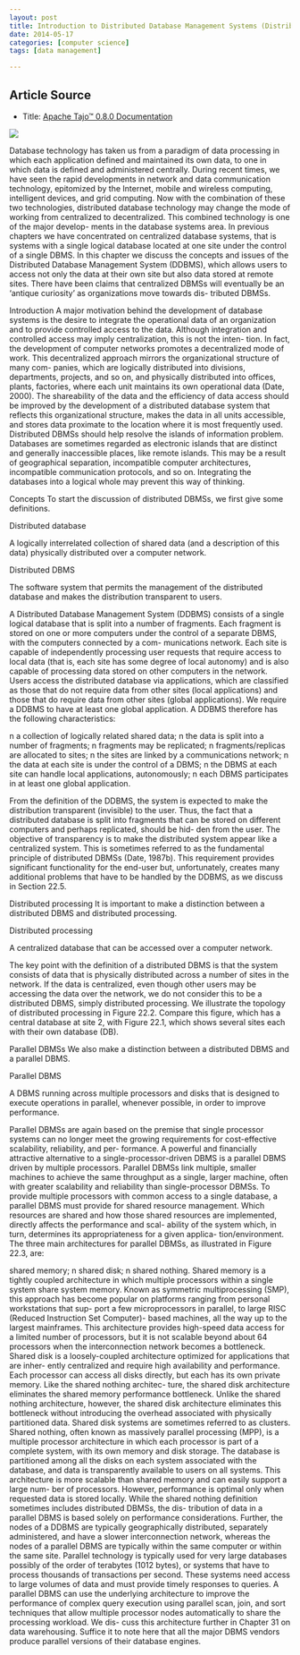 ```yaml
---
layout: post
title: Introduction to Distributed Database Management Systems (Distributed DBMSs)
date: 2014-05-17
categories: [computer science]
tags: [data management]

---
```


## Article Source
* Title: [Apache Tajo™ 0.8.0 Documentation](http://tajo.apache.org/docs/0.8.0/jdbc_driver.html)

[![](http://sungsoo.github.com/images/ddbms.png)](http://sungsoo.github.com/images/ddbms.png)

Database technology has taken us from a paradigm of data processing in which each application defined and maintained its own data, to one in which data is defined and administered centrally. During recent times, we have seen the rapid developments in network and data communication technology, epitomized by the Internet, mobile and wireless computing, intelligent devices, and grid computing. Now with the combination of these two technologies, distributed database technology may change the mode of working from centralized to decentralized. This combined technology is one of the major develop- ments in the database systems area.In previous chapters we have concentrated on centralized database systems, that is systems with a single logical database located at one site under the control of a single DBMS. In this chapter we discuss the concepts and issues of the Distributed Database Management System (DDBMS), which allows users to access not only the data at their own site but also data stored at remote sites. There have been claims that centralized DBMSs will eventually be an ‘antique curiosity’ as organizations move towards dis- tributed DBMSs.
IntroductionA major motivation behind the development of database systems is the desire to integrate the operational data of an organization and to provide controlled access to the data. Although integration and controlled access may imply centralization, this is not the inten- tion. In fact, the development of computer networks promotes a decentralized mode of work. This decentralized approach mirrors the organizational structure of many com- panies, which are logically distributed into divisions, departments, projects, and so on, and physically distributed into offices, plants, factories, where each unit maintains its own operational data (Date, 2000). The shareability of the data and the efficiency of data access should be improved by the development of a distributed database system that reflects this organizational structure, makes the data in all units accessible, and stores data proximate to the location where it is most frequently used.Distributed DBMSs should help resolve the islands of information problem. Databases are sometimes regarded as electronic islands that are distinct and generally inaccessible places, like remote islands. This may be a result of geographical separation, incompatible computer architectures, incompatible communication protocols, and so on. Integrating the databases into a logical whole may prevent this way of thinking.ConceptsTo start the discussion of distributed DBMSs, we first give some definitions.
Distributed database
A logically interrelated collection of shared data (and a description of this data) physically distributed over a computer network.
Distributed DBMS
The software system that permits the management of the distributed database and makes the distribution transparent to users.
A Distributed Database Management System (DDBMS) consists of a single logical database that is split into a number of fragments. Each fragment is stored on one or more computers under the control of a separate DBMS, with the computers connected by a com- munications network. Each site is capable of independently processing user requests that require access to local data (that is, each site has some degree of local autonomy) and is also capable of processing data stored on other computers in the network.Users access the distributed database via applications, which are classified as those that do not require data from other sites (local applications) and those that do require data from other sites (global applications). We require a DDBMS to have at least one global application. A DDBMS therefore has the following characteristics:n a collection of logically related shared data; n the data is split into a number of fragments; n fragments may be replicated;n fragments/replicas are allocated to sites;n the sites are linked by a communications network;n the data at each site is under the control of a DBMS;n the DBMS at each site can handle local applications, autonomously; n each DBMS participates in at least one global application.
From the definition of the DDBMS, the system is expected to make the distribution transparent (invisible) to the user. Thus, the fact that a distributed database is split into fragments that can be stored on different computers and perhaps replicated, should be hid- den from the user. The objective of transparency is to make the distributed system appear like a centralized system. This is sometimes referred to as the fundamental principle of distributed DBMSs (Date, 1987b). This requirement provides significant functionality for the end-user but, unfortunately, creates many additional problems that have to be handled by the DDBMS, as we discuss in Section 22.5.
Distributed processingIt is important to make a distinction between a distributed DBMS and distributed processing.
Distributed processing
A centralized database that can be accessed over a computer  network.The key point with the definition of a distributed DBMS is that the system consists of data that is physically distributed across a number of sites in the network. If the data is centralized, even though other users may be accessing the data over the network, we do not consider this to be a distributed DBMS, simply distributed processing. We illustrate the topology of distributed processing in Figure 22.2. Compare this figure, which has a central database at site 2, with Figure 22.1, which shows several sites each with their own database (DB).
Parallel DBMSsWe also make a distinction between a distributed DBMS and a parallel DBMS.Parallel DBMS

A DBMS running across multiple processors and disks that is designed  to execute operations in parallel, whenever possible, in order to improveperformance.Parallel DBMSs are again based on the premise that single processor systems can no longer meet the growing requirements for cost-effective scalability, reliability, and per- formance. A powerful and financially attractive alternative to a single-processor-driven DBMS is a parallel DBMS driven by multiple processors. Parallel DBMSs link multiple, smaller machines to achieve the same throughput as a single, larger machine, often with greater scalability and reliability than single-processor DBMSs.To provide multiple processors with common access to a single database, a parallel DBMS must provide for shared resource management. Which resources are shared and how those shared resources are implemented, directly affects the performance and scal- ability of the system which, in turn, determines its appropriateness for a given applica- tion/environment. The three main architectures for parallel DBMSs, as illustrated in Figure 22.3, are: shared memory; n shared disk;n shared nothing.Shared memory is a tightly coupled architecture in which multiple processors within a single system share system memory. Known as symmetric multiprocessing (SMP), this approach has become popular on platforms ranging from personal workstations that sup- port a few microprocessors in parallel, to large RISC (Reduced Instruction Set Computer)- based machines, all the way up to the largest mainframes. This architecture provides high-speed data access for a limited number of processors, but it is not scalable beyond about 64 processors when the interconnection network becomes a bottleneck.Shared disk is a loosely-coupled architecture optimized for applications that are inher- ently centralized and require high availability and performance. Each processor can access all disks directly, but each has its own private memory. Like the shared nothing architec- ture, the shared disk architecture eliminates the shared memory performance bottleneck. Unlike the shared nothing architecture, however, the shared disk architecture eliminates this bottleneck without introducing the overhead associated with physically partitioned data. Shared disk systems are sometimes referred to as clusters.Shared nothing, often known as massively parallel processing (MPP), is a multiple processor architecture in which each processor is part of a complete system, with its own memory and disk storage. The database is partitioned among all the disks on each system associated with the database, and data is transparently available to users on all systems. This architecture is more scalable than shared memory and can easily support a large num- ber of processors. However, performance is optimal only when requested data is stored locally.While the shared nothing definition sometimes includes distributed DBMSs, the dis- tribution of data in a parallel DBMS is based solely on performance considerations. Further, the nodes of a DDBMS are typically geographically distributed, separately administered, and have a slower interconnection network, whereas the nodes of a parallel DBMS are typically within the same computer or within the same site.Parallel technology is typically used for very large databases possibly of the order of terabytes (1012 bytes), or systems that have to process thousands of transactions per second. These systems need access to large volumes of data and must provide timely responses to queries. A parallel DBMS can use the underlying architecture to improve the performance of complex query execution using parallel scan, join, and sort techniques that allow multiple processor nodes automatically to share the processing workload. We dis- cuss this architecture further in Chapter 31 on data warehousing. Suffice it to note here that all the major DBMS vendors produce parallel versions of their database engines.